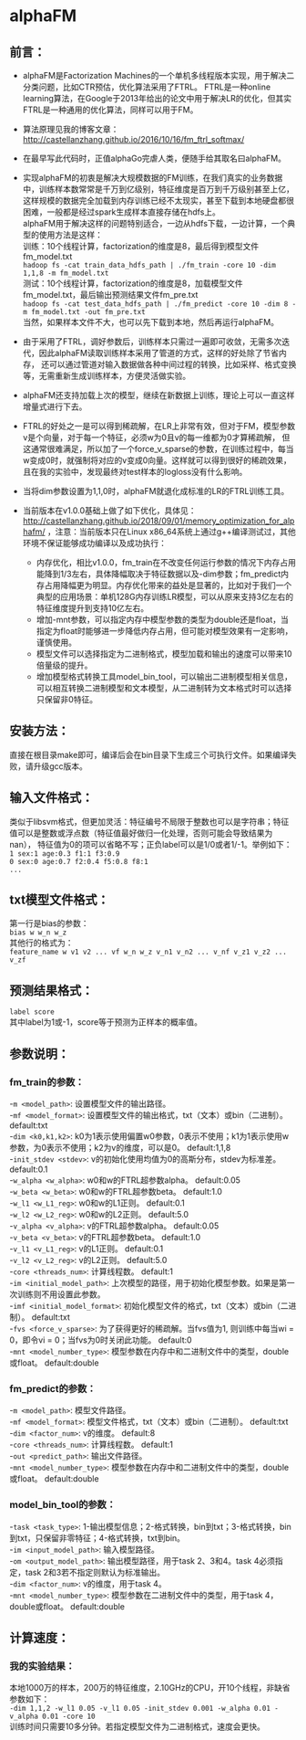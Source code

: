 # alphaFM

## 前言：

* alphaFM是Factorization Machines的一个单机多线程版本实现，用于解决二分类问题，比如CTR预估，优化算法采用了FTRL。
FTRL是一种online learning算法，在Google于2013年给出的论文中用于解决LR的优化，但其实FTRL是一种通用的优化算法，同样可以用于FM。<br>

* 算法原理见我的博客文章：http://castellanzhang.github.io/2016/10/16/fm_ftrl_softmax/

* 在最早写此代码时，正值alphaGo完虐人类，便随手给其取名曰alphaFM。<br>

* 实现alphaFM的初衷是解决大规模数据的FM训练，在我们真实的业务数据中，训练样本数常常是千万到亿级别，特征维度是百万到千万级别甚至上亿，
这样规模的数据完全加载到内存训练已经不太现实，甚至下载到本地硬盘都很困难，一般都是经过spark生成样本直接存储在hdfs上。<br>
alphaFM用于解决这样的问题特别适合，一边从hdfs下载，一边计算，一个典型的使用方法是这样：<br>
训练：10个线程计算，factorization的维度是8，最后得到模型文件fm_model.txt<br>
`hadoop fs -cat train_data_hdfs_path | ./fm_train -core 10 -dim 1,1,8 -m fm_model.txt`<br>
测试：10个线程计算，factorization的维度是8，加载模型文件fm_model.txt，最后输出预测结果文件fm_pre.txt<br>
`hadoop fs -cat test_data_hdfs_path | ./fm_predict -core 10 -dim 8 -m fm_model.txt -out fm_pre.txt`<br>
当然，如果样本文件不大，也可以先下载到本地，然后再运行alphaFM。<br>

* 由于采用了FTRL，调好参数后，训练样本只需过一遍即可收敛，无需多次迭代，因此alphaFM读取训练样本采用了管道的方式，这样的好处除了节省内存，
还可以通过管道对输入数据做各种中间过程的转换，比如采样、格式变换等，无需重新生成训练样本，方便灵活做实验。<br>

* alphaFM还支持加载上次的模型，继续在新数据上训练，理论上可以一直这样增量式进行下去。<br>

* FTRL的好处之一是可以得到稀疏解，在LR上非常有效，但对于FM，模型参数v是个向量，对于每一个特征，必须w为0且v的每一维都为0才算稀疏解，
但这通常很难满足，所以加了一个force_v_sparse的参数，在训练过程中，每当w变成0时，就强制将对应的v变成0向量。这样就可以得到很好的稀疏效果，
且在我的实验中，发现最终对test样本的logloss没有什么影响。<br>

* 当将dim参数设置为1,1,0时，alphaFM就退化成标准的LR的FTRL训练工具。<br>

* 当前版本在v1.0.0基础上做了如下优化，具体见：http://castellanzhang.github.io/2018/09/01/memory_optimization_for_alphafm/
，注意：当前版本只在Linux x86_64系统上通过g++编译测试过，其他环境不保证能够成功编译以及成功执行：
   * 内存优化，相比v1.0.0，fm_train在不改变任何运行参数的情况下内存占用能降到1/3左右，具体降幅取决于特征数据以及-dim参数；fm_predict内存占用降幅更为明显。内存优化带来的益处是显著的，比如对于我们一个典型的应用场景：单机128G内存训练LR模型，可以从原来支持3亿左右的特征维度提升到支持10亿左右。
   * 增加-mnt参数，可以指定内存中模型参数的类型为double还是float，当指定为float时能够进一步降低内存占用，但可能对模型效果有一定影响，谨慎使用。
   * 模型文件可以选择指定为二进制格式，模型加载和输出的速度可以带来10倍量级的提升。
   * 增加模型格式转换工具model_bin_tool，可以输出二进制模型相关信息，可以相互转换二进制模型和文本模型，从二进制转为文本格式时可以选择只保留非0特征。

## 安装方法：

直接在根目录make即可，编译后会在bin目录下生成三个可执行文件。如果编译失败，请升级gcc版本。

## 输入文件格式：

类似于libsvm格式，但更加灵活：特征编号不局限于整数也可以是字符串；特征值可以是整数或浮点数（特征值最好做归一化处理，否则可能会导致结果为nan），
特征值为0的项可以省略不写；正负label可以是1/0或者1/-1。举例如下：<br>
`1 sex:1 age:0.3 f1:1 f3:0.9`<br>
`0 sex:0 age:0.7 f2:0.4 f5:0.8 f8:1`<br>
`...`<br>

## txt模型文件格式：

第一行是bias的参数：<br>
`bias w w_n w_z`<br>
其他行的格式为：<br>
`feature_name w v1 v2 ... vf w_n w_z v_n1 v_n2 ... v_nf v_z1 v_z2 ... v_zf`

## 预测结果格式：

`label score`<br>
其中label为1或-1，score等于预测为正样本的概率值。

## 参数说明：

### fm_train的参数：

-`m <model_path>`: 设置模型文件的输出路径。<br>
-`mf <model_format>`: 设置模型文件的输出格式，txt（文本）或bin（二进制）。      default:txt<br>
-`dim <k0,k1,k2>`: k0为1表示使用偏置w0参数，0表示不使用；k1为1表示使用w参数，为0表示不使用；k2为v的维度，可以是0。      default:1,1,8<br>
-`init_stdev <stdev>`: v的初始化使用均值为0的高斯分布，stdev为标准差。  default:0.1<br>
-`w_alpha <w_alpha>`: w0和w的FTRL超参数alpha。  default:0.05<br>
-`w_beta <w_beta>`: w0和w的FTRL超参数beta。     default:1.0<br>
-`w_l1 <w_L1_reg>`: w0和w的L1正则。     default:0.1<br>
-`w_l2 <w_L2_reg>`: w0和w的L2正则。     default:5.0<br>
-`v_alpha <v_alpha>`: v的FTRL超参数alpha。      default:0.05<br>
-`v_beta <v_beta>`: v的FTRL超参数beta。 default:1.0<br>
-`v_l1 <v_L1_reg>`: v的L1正则。 default:0.1<br>
-`v_l2 <v_L2_reg>`: v的L2正则。 default:5.0<br>
-`core <threads_num>`: 计算线程数。     default:1<br>
-`im <initial_model_path>`: 上次模型的路径，用于初始化模型参数。如果是第一次训练则不用设置此参数。<br>
-`imf <initial_model_format>`: 初始化模型文件的格式，txt（文本）或bin（二进制）。       default:txt<br>
-`fvs <force_v_sparse>`: 为了获得更好的稀疏解。当fvs值为1, 则训练中每当wi = 0，即令vi = 0；当fvs为0时关闭此功能。       default:0<br>
-`mnt <model_number_type>`: 模型参数在内存中和二进制文件中的类型，double或float。       default:double<br>

### fm_predict的参数：

-`m <model_path>`: 模型文件路径。<br>
-`mf <model_format>`: 模型文件格式，txt（文本）或bin（二进制）。        default:txt<br>
-`dim <factor_num>`: v的维度。  default:8<br>
-`core <threads_num>`: 计算线程数。     default:1<br>
-`out <predict_path>`: 输出文件路径。<br>
-`mnt <model_number_type>`: 模型参数在内存中和二进制文件中的类型，double或float。       default:double<br>

### model_bin_tool的参数：

-`task <task_type>`: 1-输出模型信息；2-格式转换，bin到txt；3-格式转换，bin到txt，只保留非零特征；4-格式转换，txt到bin。<br>
-`im <input_model_path>`: 输入模型路径。<br>
-`om <output_model_path>`: 输出模型路径，用于task 2、3和4。task 4必须指定，task 2和3若不指定则默认为标准输出。<br>
-`dim <factor_num>`: v的维度，用于task 4。<br>
-`mnt <model_number_type>`: 模型参数在二进制文件中的类型，用于task 4，double或float。   default:double<br>

## 计算速度：

### 我的实验结果：

本地1000万的样本，200万的特征维度，2.10GHz的CPU，开10个线程，非缺省参数如下：<br>
`-dim 1,1,2 -w_l1 0.05 -v_l1 0.05 -init_stdev 0.001 -w_alpha 0.01 -v_alpha 0.01 -core 10`<br>
训练时间只需要10多分钟。若指定模型文件为二进制格式，速度会更快。
